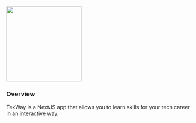 
<img src="https://github.com/user-attachments/assets/a17277ab-7552-46f0-bcfc-d664200275f1" width=200px height=200px>

### Overview

TekWay is a NextJS app that allows you to learn skills for your tech career in an interactive way. 







